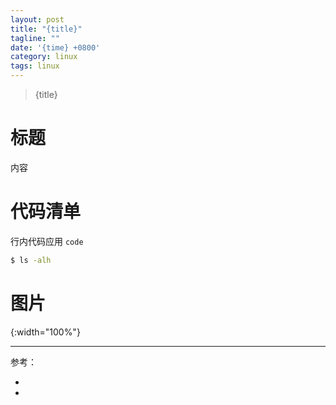 ```yaml
---
layout: post
title: "{title}"
tagline: ""
date: '{time} +0800'
category: linux
tags: linux
---
```

> {title}

# 标题
内容

# 代码清单
行内代码应用 `code`
```bash
$ ls -alh
```
# 图片
![](){:width="100%"}

---
参考：
- []()
- []()

